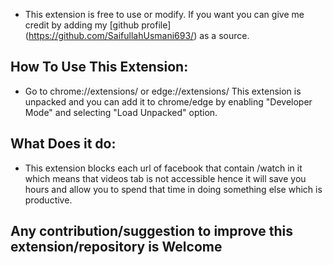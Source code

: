 * This extension is free to use or modify. If you want you can give me credit by adding my [github profile] (https://github.com/SaifullahUsmani693/) as a source.

## How To Use This Extension:

* Go to chrome://extensions/ or edge://extensions/
This extension is unpacked and you can add it to chrome/edge by enabling "Developer Mode" and selecting "Load Unpacked" option.

## What Does it do:

* This extension blocks each url of facebook that contain /watch in it which means that videos tab is not accessible hence it will save you hours and allow you to spend that time in doing something else which is productive. 

## Any contribution/suggestion to improve this extension/repository is Welcome